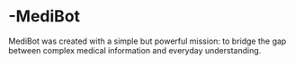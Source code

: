 # -MediBot
MediBot was created with a simple but powerful mission: to bridge the gap between complex medical information and everyday understanding.
